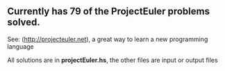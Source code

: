 Currently has 79 of the ProjectEuler problems solved.
--
See: (http://projecteuler.net), a great way to learn a new programming language

All solutions are in **projectEuler.hs**, the other files are input or output files
